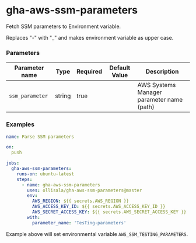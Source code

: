 # gha-aws-ssm-parameters
Fetch SSM parameters to Environment variable.

Replaces "-" with "_" and makes environment variable as upper case.

### Parameters

Parameter name | Type | Required | Default Value | Description
--- | --- | --- | --- | ---
`ssm_parameter` | string | true | | AWS Systems Manager parameter name (path)

### Examples

```yaml
name: Parse SSM parameters

on:
  push

jobs:
  gha-aws-ssm-parameters:
    runs-on: ubuntu-latest
    steps:
      - name: gha-aws-ssm-parameters
        uses: ollisala/gha-aws-ssm-parameters@master
        env:
          AWS_REGION: ${{ secrets.AWS_REGION }}
          AWS_ACCESS_KEY_ID: ${{ secrets.AWS_ACCESS_KEY_ID }}
          AWS_SECRET_ACCESS_KEY: ${{ secrets.AWS_SECRET_ACCESS_KEY }}
        with:
          parameter_name: 'TesTing-parameters'
```

Example above will set environmental variable `AWS_SSM_TESTING_PARAMETERS`.

